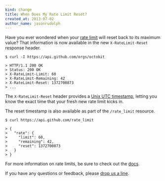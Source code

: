 ```yaml
---
kind: change
title: When Does My Rate Limit Reset?
created_at: 2013-07-02
author_name: jasonrudolph
---
```


Have you ever wondered when your [rate limit][rate-limit-docs] will reset back to its maximum value?
That information is now available in the new `X-RateLimit-Reset` response header.

``` command-line
$ curl -I https://api.github.com/orgs/octokit

> HTTP/1.1 200 OK
> Status: 200 OK
> X-RateLimit-Limit: 60
> X-RateLimit-Remaining: 42
> X-RateLimit-Reset: 1372700873
> ...
```

The `X-RateLimit-Reset` header provides a [Unix UTC timestamp][unix-time], letting you know the exact time that your fresh new rate limit kicks in.

The reset timestamp is also available as part of the `/rate_limit` resource.

``` command-line
$ curl https://api.github.com/rate_limit

> {
>   "rate": {
>     "limit": 60,
>     "remaining": 42,
>     "reset": 1372700873
>   }
> }
```

For more information on rate limits, be sure to check out the [docs][rate-limit-docs].

If you have any questions or feedback, please [drop us a line][contact].


[contact]: https://github.com/contact?form[subject]=X-RateLimit-Reset
[rate-limit-docs]: /v3/#rate-limiting
[unix-time]: http://en.wikipedia.org/wiki/Unix_time
